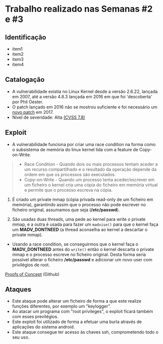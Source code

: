 # Trabalho realizado nas Semanas #2 e #3

## Identificação

- item1
- item2
- item3
- item4

## Catalogação
- A vulnerabilidade existia no Linux Kernel desde a versão 2.6.22, lançada em 2007, até a versão 4.8.3 lançada em 2016 em que foi 'descoberta' por Phil Oester.
- O patch lançado em 2016 não se mostrou suficiente e foi necessário um [novo patch](https://threatpost.com/flaw-found-in-dirty-cow-patch/129064/) em 2017.
- Nível de severidade: Alta [(CVSS 7.8)](https://nvd.nist.gov/vuln/detail/cve-2016-5195)


## Exploit
- A vulnerabilidade funciona por criar uma race condition na forma como o subsistema de memória do linux kernel lida com a feature de Copy-on-Write.
> - Race Condition - Quando dois ou mais processos tentam aceder a um recurso compartilhado e o resultado da operação depende da ordem em que os processos são executados.
> - Copy-on-Write - Quando um processo tenta aceder/escrever em um ficheiro o kernel cria uma cópia do ficheiro em memória virtual e permite que o processo escreva na cópia.

1. É criado um private mmap (cópia privada read-only de um ficheiro em memória), garantindo assim que o processo não pode escrever no ficheiro original, assumamos que seja (**/etc/passwd**).

2. São usadas duas threads, uma pede ao kernel para write o private mmap, e a outra é usada para fazer um `madvise()` para que o kernel faça um **MADV_DONTNEED** (a thread aconselha ao kernel a descartar o private mmap).
[](https://player.slideplayer.com/102/17450358/slides/slide_17.jpg)

- Usando a race condition, se conseguirmos que o kernel faça o **MADV_DONTNEED** antes do `write()` então o kernel descarta o private mmap e o processo escreve no ficheiro original. Desta forma seria possível alterar o ficheiro **/etc/passwd** e adicionar um novo user com privilégios de root.

[Proofs of Concept](https://github.com/dirtycow/dirtycow.github.io/wiki/PoCs) (Github)
## Ataques

- Este ataque pode alterar um ficheiro de forma a que este realize funções diferentes, por exemplo um "keylogger".
- Ao atacar um programa com "root privileges", o exploit ficará também com esses previlégios.
- Este exploit foi utilizado de forma a efetuar uma burla através de aplicações do sistema android.
- Este ataque consegue ter acesso às chaves ssh, comprometendo todo o seu uso.
